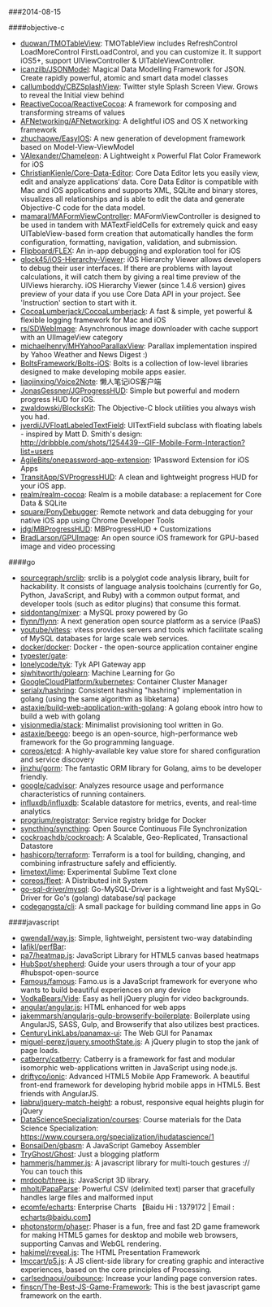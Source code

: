 ###2014-08-15

####objective-c
* [duowan/TMOTableView](https://github.com/duowan/TMOTableView): TMOTableView includes RefreshControl LoadMoreControl FirstLoadControl, and you can customize it. It support iOS5+, support UIViewController & UITableViewController.
* [icanzilb/JSONModel](https://github.com/icanzilb/JSONModel): Magical Data Modelling Framework for JSON. Create rapidly powerful, atomic and smart data model classes
* [callumboddy/CBZSplashView](https://github.com/callumboddy/CBZSplashView): Twitter style Splash Screen View. Grows to reveal the Initial view behind
* [ReactiveCocoa/ReactiveCocoa](https://github.com/ReactiveCocoa/ReactiveCocoa): A framework for composing and transforming streams of values
* [AFNetworking/AFNetworking](https://github.com/AFNetworking/AFNetworking): A delightful iOS and OS X networking framework
* [zhuchaowe/EasyIOS](https://github.com/zhuchaowe/EasyIOS): A new generation of development framework based on Model-View-ViewModel
* [VAlexander/Chameleon](https://github.com/VAlexander/Chameleon): A Lightweight x Powerful Flat Color Framework for iOS
* [ChristianKienle/Core-Data-Editor](https://github.com/ChristianKienle/Core-Data-Editor): Core Data Editor lets you easily view, edit and analyze applications‘ data. Core Data Editor is compatible with Mac and iOS applications and supports XML, SQLite and binary stores, visualizes all relationships and is able to edit the data and generate Objective-C code for the data model.
* [mamaral/MAFormViewController](https://github.com/mamaral/MAFormViewController): MAFormViewController is designed to be used in tandem with MATextFieldCells for extremely quick and easy UITableView-based form creation that automatically handles the form configuration, formatting, navigation, validation, and submission.
* [Flipboard/FLEX](https://github.com/Flipboard/FLEX): An in-app debugging and exploration tool for iOS
* [glock45/iOS-Hierarchy-Viewer](https://github.com/glock45/iOS-Hierarchy-Viewer): iOS Hierarchy Viewer allows developers to debug their user interfaces. If there are problems with layout calculations, it will catch them by giving a real time preview of the UIViews hierarchy. iOS Hierarchy Viewer (since 1.4.6 version) gives preview of your data if you use Core Data API in your project. See 'Instruction' section to start with it.
* [CocoaLumberjack/CocoaLumberjack](https://github.com/CocoaLumberjack/CocoaLumberjack): A fast & simple, yet powerful & flexible logging framework for Mac and iOS
* [rs/SDWebImage](https://github.com/rs/SDWebImage): Asynchronous image downloader with cache support with an UIImageView category
* [michaelhenry/MHYahooParallaxView](https://github.com/michaelhenry/MHYahooParallaxView): Parallax implementation inspired by Yahoo Weather and News Digest :)
* [BoltsFramework/Bolts-iOS](https://github.com/BoltsFramework/Bolts-iOS): Bolts is a collection of low-level libraries designed to make developing mobile apps easier.
* [liaojinxing/Voice2Note](https://github.com/liaojinxing/Voice2Note): 懒人笔记iOS客户端
* [JonasGessner/JGProgressHUD](https://github.com/JonasGessner/JGProgressHUD): Simple but powerful and modern progress HUD for iOS.
* [zwaldowski/BlocksKit](https://github.com/zwaldowski/BlocksKit): The Objective-C block utilities you always wish you had.
* [jverdi/JVFloatLabeledTextField](https://github.com/jverdi/JVFloatLabeledTextField): UITextField subclass with floating labels - inspired by Matt D. Smith's design: http://dribbble.com/shots/1254439--GIF-Mobile-Form-Interaction?list=users
* [AgileBits/onepassword-app-extension](https://github.com/AgileBits/onepassword-app-extension): 1Password Extension for iOS Apps
* [TransitApp/SVProgressHUD](https://github.com/TransitApp/SVProgressHUD): A clean and lightweight progress HUD for your iOS app.
* [realm/realm-cocoa](https://github.com/realm/realm-cocoa): Realm is a mobile database: a replacement for Core Data & SQLite
* [square/PonyDebugger](https://github.com/square/PonyDebugger): Remote network and data debugging for your native iOS app using Chrome Developer Tools
* [jdg/MBProgressHUD](https://github.com/jdg/MBProgressHUD): MBProgressHUD + Customizations
* [BradLarson/GPUImage](https://github.com/BradLarson/GPUImage): An open source iOS framework for GPU-based image and video processing

####go
* [sourcegraph/srclib](https://github.com/sourcegraph/srclib): srclib is a polyglot code analysis library, built for hackability. It consists of language analysis toolchains (currently for Go, Python, JavaScript, and Ruby) with a common output format, and developer tools (such as editor plugins) that consume this format.
* [siddontang/mixer](https://github.com/siddontang/mixer): a MySQL proxy powered by Go
* [flynn/flynn](https://github.com/flynn/flynn): A next generation open source platform as a service (PaaS)
* [youtube/vitess](https://github.com/youtube/vitess): vitess provides servers and tools which facilitate scaling of MySQL databases for large scale web services.
* [docker/docker](https://github.com/docker/docker): Docker - the open-source application container engine
* [typester/gate](https://github.com/typester/gate): 
* [lonelycode/tyk](https://github.com/lonelycode/tyk): Tyk API Gateway app
* [sjwhitworth/golearn](https://github.com/sjwhitworth/golearn): Machine Learning for Go
* [GoogleCloudPlatform/kubernetes](https://github.com/GoogleCloudPlatform/kubernetes): Container Cluster Manager
* [serialx/hashring](https://github.com/serialx/hashring): Consistent hashing "hashring" implementation in golang (using the same algorithm as libketama)
* [astaxie/build-web-application-with-golang](https://github.com/astaxie/build-web-application-with-golang): A golang ebook intro how to build a web with golang
* [visionmedia/stack](https://github.com/visionmedia/stack): Minimalist provisioning tool written in Go.
* [astaxie/beego](https://github.com/astaxie/beego): beego is an open-source, high-performance web framework for the Go programming language.
* [coreos/etcd](https://github.com/coreos/etcd): A highly-available key value store for shared configuration and service discovery
* [jinzhu/gorm](https://github.com/jinzhu/gorm): The fantastic ORM library for Golang, aims to be developer friendly.
* [google/cadvisor](https://github.com/google/cadvisor): Analyzes resource usage and performance characteristics of running containers.
* [influxdb/influxdb](https://github.com/influxdb/influxdb): Scalable datastore for metrics, events, and real-time analytics
* [progrium/registrator](https://github.com/progrium/registrator): Service registry bridge for Docker
* [syncthing/syncthing](https://github.com/syncthing/syncthing): Open Source Continuous File Synchronization
* [cockroachdb/cockroach](https://github.com/cockroachdb/cockroach): A Scalable, Geo-Replicated, Transactional Datastore
* [hashicorp/terraform](https://github.com/hashicorp/terraform): Terraform is a tool for building, changing, and combining infrastructure safely and efficiently.
* [limetext/lime](https://github.com/limetext/lime): Experimental Sublime Text clone
* [coreos/fleet](https://github.com/coreos/fleet): A Distributed init System
* [go-sql-driver/mysql](https://github.com/go-sql-driver/mysql): Go-MySQL-Driver is a lightweight and fast MySQL-Driver for Go's (golang) database/sql package
* [codegangsta/cli](https://github.com/codegangsta/cli): A small package for building command line apps in Go

####javascript
* [gwendall/way.js](https://github.com/gwendall/way.js): Simple, lightweight, persistent two-way databinding
* [lafikl/perfBar](https://github.com/lafikl/perfBar): 
* [pa7/heatmap.js](https://github.com/pa7/heatmap.js): JavaScript Library for HTML5 canvas based heatmaps
* [HubSpot/shepherd](https://github.com/HubSpot/shepherd): Guide your users through a tour of your app #hubspot-open-source
* [Famous/famous](https://github.com/Famous/famous): Famo.us is a JavaScript framework for everyone who wants to build beautiful experiences on any device
* [VodkaBears/Vide](https://github.com/VodkaBears/Vide): Easy as hell jQuery plugin for video backgrounds.
* [angular/angular.js](https://github.com/angular/angular.js): HTML enhanced for web apps
* [jakemmarsh/angularjs-gulp-browserify-boilerplate](https://github.com/jakemmarsh/angularjs-gulp-browserify-boilerplate): Boilerplate using AngularJS, SASS, Gulp, and Browserify that also utilizes best practices.
* [CenturyLinkLabs/panamax-ui](https://github.com/CenturyLinkLabs/panamax-ui): The Web GUI for Panamax
* [miguel-perez/jquery.smoothState.js](https://github.com/miguel-perez/jquery.smoothState.js): A jQuery plugin to stop the jank of page loads.
* [catberry/catberry](https://github.com/catberry/catberry): Catberry is a framework for fast and modular isomorphic web-applications written in JavaScript using node.js.
* [driftyco/ionic](https://github.com/driftyco/ionic): Advanced HTML5 Mobile App Framework. A beautiful front-end framework for developing hybrid mobile apps in HTML5. Best friends with AngularJS.
* [liabru/jquery-match-height](https://github.com/liabru/jquery-match-height): a robust, responsive equal heights plugin for jQuery
* [DataScienceSpecialization/courses](https://github.com/DataScienceSpecialization/courses): Course materials for the Data Science Specialization: https://www.coursera.org/specialization/jhudatascience/1
* [BonsaiDen/gbasm](https://github.com/BonsaiDen/gbasm): A JavaScript Gameboy Assembler
* [TryGhost/Ghost](https://github.com/TryGhost/Ghost): Just a blogging platform
* [hammerjs/hammer.js](https://github.com/hammerjs/hammer.js): A javascript library for multi-touch gestures :// You can touch this
* [mrdoob/three.js](https://github.com/mrdoob/three.js): JavaScript 3D library.
* [mholt/PapaParse](https://github.com/mholt/PapaParse): Powerful CSV (delimited text) parser that gracefully handles large files and malformed input
* [ecomfe/echarts](https://github.com/ecomfe/echarts): Enterprise Charts 【Baidu Hi : 1379172 | Email : echarts@baidu.com】
* [photonstorm/phaser](https://github.com/photonstorm/phaser): Phaser is a fun, free and fast 2D game framework for making HTML5 games for desktop and mobile web browsers, supporting Canvas and WebGL rendering.
* [hakimel/reveal.js](https://github.com/hakimel/reveal.js): The HTML Presentation Framework
* [lmccart/p5.js](https://github.com/lmccart/p5.js): A JS client-side library for creating graphic and interactive experiences, based on the core principles of Processing.
* [carlsednaoui/ouibounce](https://github.com/carlsednaoui/ouibounce): Increase your landing page conversion rates.
* [finscn/The-Best-JS-Game-Framework](https://github.com/finscn/The-Best-JS-Game-Framework): This is the best javascript game framework on the earth.
